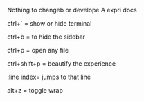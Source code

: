 Nothing to changeb or develope
A expri docs

ctrl+` = show or hide terminal

ctrl+b = to hide the sidebar

ctrl+p = open any file

ctrl+shift+p = beautify the experience

:line index= jumps to that line

alt+z = toggle wrap

